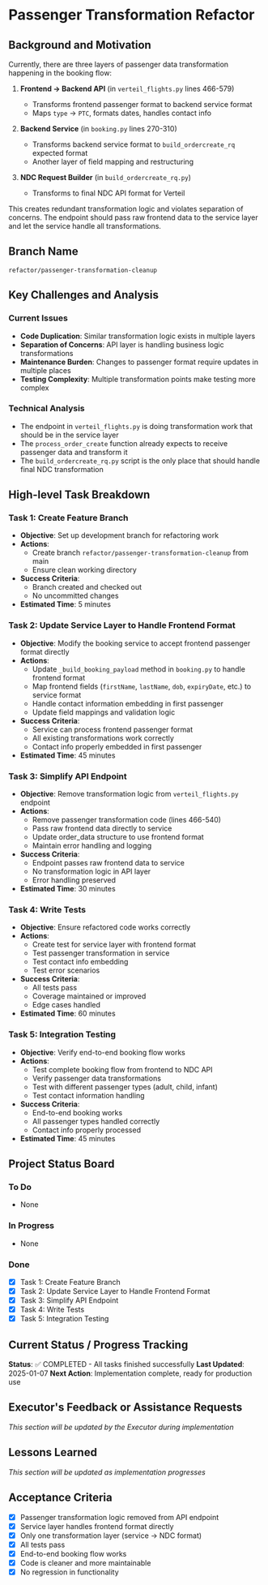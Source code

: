 # Passenger Transformation Refactor

## Background and Motivation

Currently, there are three layers of passenger data transformation happening in the booking flow:

1. **Frontend → Backend API** (in `verteil_flights.py` lines 466-579)
   - Transforms frontend passenger format to backend service format
   - Maps `type` → `PTC`, formats dates, handles contact info

2. **Backend Service** (in `booking.py` lines 270-310)
   - Transforms backend service format to `build_ordercreate_rq` expected format
   - Another layer of field mapping and restructuring

3. **NDC Request Builder** (in `build_ordercreate_rq.py`)
   - Transforms to final NDC API format for Verteil

This creates redundant transformation logic and violates separation of concerns. The endpoint should pass raw frontend data to the service layer and let the service handle all transformations.

## Branch Name
`refactor/passenger-transformation-cleanup`

## Key Challenges and Analysis

### Current Issues
- **Code Duplication**: Similar transformation logic exists in multiple layers
- **Separation of Concerns**: API layer is handling business logic transformations
- **Maintenance Burden**: Changes to passenger format require updates in multiple places
- **Testing Complexity**: Multiple transformation points make testing more complex

### Technical Analysis
- The endpoint in `verteil_flights.py` is doing transformation work that should be in the service layer
- The `process_order_create` function already expects to receive passenger data and transform it
- The `build_ordercreate_rq.py` script is the only place that should handle final NDC transformation

## High-level Task Breakdown

### Task 1: Create Feature Branch
- **Objective**: Set up development branch for refactoring work
- **Actions**: 
  - Create branch `refactor/passenger-transformation-cleanup` from main
  - Ensure clean working directory
- **Success Criteria**: 
  - Branch created and checked out
  - No uncommitted changes
- **Estimated Time**: 5 minutes

### Task 2: Update Service Layer to Handle Frontend Format
- **Objective**: Modify the booking service to accept frontend passenger format directly
- **Actions**:
  - Update `_build_booking_payload` method in `booking.py` to handle frontend format
  - Map frontend fields (`firstName`, `lastName`, `dob`, `expiryDate`, etc.) to service format
  - Handle contact information embedding in first passenger
  - Update field mappings and validation logic
- **Success Criteria**:
  - Service can process frontend passenger format
  - All existing transformations work correctly
  - Contact info properly embedded in first passenger
- **Estimated Time**: 45 minutes

### Task 3: Simplify API Endpoint
- **Objective**: Remove transformation logic from `verteil_flights.py` endpoint
- **Actions**:
  - Remove passenger transformation code (lines 466-540)
  - Pass raw frontend data directly to service
  - Update order_data structure to use frontend format
  - Maintain error handling and logging
- **Success Criteria**:
  - Endpoint passes raw frontend data to service
  - No transformation logic in API layer
  - Error handling preserved
- **Estimated Time**: 30 minutes

### Task 4: Write Tests
- **Objective**: Ensure refactored code works correctly
- **Actions**:
  - Create test for service layer with frontend format
  - Test passenger transformation in service
  - Test contact info embedding
  - Test error scenarios
- **Success Criteria**:
  - All tests pass
  - Coverage maintained or improved
  - Edge cases handled
- **Estimated Time**: 60 minutes

### Task 5: Integration Testing
- **Objective**: Verify end-to-end booking flow works
- **Actions**:
  - Test complete booking flow from frontend to NDC API
  - Verify passenger data transformations
  - Test with different passenger types (adult, child, infant)
  - Test contact information handling
- **Success Criteria**:
  - End-to-end booking works
  - All passenger types handled correctly
  - Contact info properly processed
- **Estimated Time**: 45 minutes

## Project Status Board

### To Do
- None

### In Progress
- None

### Done
- [x] Task 1: Create Feature Branch
- [x] Task 2: Update Service Layer to Handle Frontend Format
- [x] Task 3: Simplify API Endpoint
- [x] Task 4: Write Tests
- [x] Task 5: Integration Testing

## Current Status / Progress Tracking

**Status**: ✅ COMPLETED - All tasks finished successfully
**Last Updated**: 2025-01-07
**Next Action**: Implementation complete, ready for production use

## Executor's Feedback or Assistance Requests

*This section will be updated by the Executor during implementation*

## Lessons Learned

*This section will be updated as implementation progresses*

## Acceptance Criteria

- [x] Passenger transformation logic removed from API endpoint
- [x] Service layer handles frontend format directly
- [x] Only one transformation layer (service → NDC format)
- [x] All tests pass
- [x] End-to-end booking flow works
- [x] Code is cleaner and more maintainable
- [x] No regression in functionality